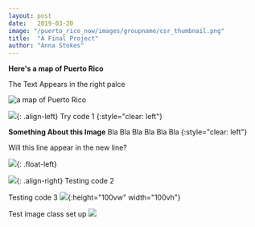```yaml
---
layout: post
date:   2019-03-20
image: "/puerto_rico_now/images/groupname/csr_thumbnail.png"
title:  "A Final Project"
author: "Anna Stokes"
---
```

**Here's a map of Puerto Rico**


The Text Appears in the right palce

 ![a map of Puerto Rico](/puerto_rico_now/images/txu-pclmaps-topo-pr-san_juan-1940.jpg#full)
 



![](/puerto_rico_now/images/txu-pclmaps-topo-pr-san_juan-1940.jpg){: .align-left} Try code 1
{:style="clear: left"}

**Something About this Image**
Bla Bla Bla Bla Bla Bla
{:style="clear: left"}

Will this line appear in the new line?

![](/puerto_rico_now/images/txu-pclmaps-topo-pr-san_juan-1940.jpg){: .float-left}



![](/puerto_rico_now/images/txu-pclmaps-topo-pr-san_juan-1940.jpg){: .align-right}
Testing code 2


Testing code 3
![](/puerto_rico_now/images/txu-pclmaps-topo-pr-san_juan-1940.jpg){:height="100vw" width="100vh"}


Test image class set up
![](/puerto_rico_now/images/txu-pclmaps-topo-pr-san_juan-1940.jpg?classes=float-left)






